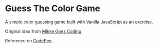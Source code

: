 # Guess The Color Game

A simple color guessing game built with Vanilla JavaScript as an exercise. 

Original idea from [Mikke Goes Coding](https://mikkegoes.com/javascript-projects-for-beginners/).

Reference on [CodePen](https://codepen.io/itsmhuang/pen/oxaReK).
